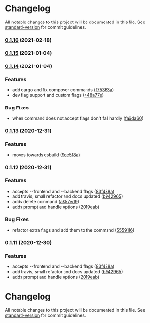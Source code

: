 # Changelog

All notable changes to this project will be documented in this file. See [standard-version](https://github.com/conventional-changelog/standard-version) for commit guidelines.

### [0.1.16](https://github.com/omarsotillo/spm/compare/v0.1.15...v0.1.16) (2021-02-18)

### [0.1.15](https://github.com/omarsotillo/spm/compare/v0.1.14...v0.1.15) (2021-01-04)

### [0.1.14](https://github.com/omarsotillo/spm/compare/v0.1.13...v0.1.14) (2021-01-04)


### Features

* add cargo and fix composer commands ([f75363a](https://github.com/omarsotillo/spm/commit/f75363a0e9fd1f5c502b59f6b31adc467ba02183))
* dev flag support and custom flags ([448a77e](https://github.com/omarsotillo/spm/commit/448a77e5f64f8233f61cc882eaee6d014901bfbb))


### Bug Fixes

* when command does not accept flags don't fail hardly ([fa6da60](https://github.com/omarsotillo/spm/commit/fa6da60365fb25e651fcc8a90f8f55b681dca210))

### [0.1.13](https://github.com/omarsotillo/spm/compare/v0.1.12...v0.1.13) (2020-12-31)


### Features

* moves towards esbuild ([9ce5f8a](https://github.com/omarsotillo/spm/commit/9ce5f8af8352803ef5db27ef393b50612d88d0f8))

### 0.1.12 (2020-12-31)


### Features

* accepts --frontend and --backend flags ([83f488a](https://github.com/omarsotillo/spm/commit/83f488a8880be0bd182738b38a699efb4260be30))
* add travis, small refactor and docs updated ([b942965](https://github.com/omarsotillo/spm/commit/b94296589368a2424738370ddf128fcc95642950))
* adds delete command ([a857ed9](https://github.com/omarsotillo/spm/commit/a857ed937c9527d97decef1bae2d4beb77943be7))
* adds prompt and handle options ([2019eab](https://github.com/omarsotillo/spm/commit/2019eab39296e003ee952dfc887d502354e2e24d))


### Bug Fixes

* refactor extra flags and add them to the command ([5559116](https://github.com/omarsotillo/spm/commit/55591162919c30d0d22d353034ed178df223709d))

### 0.1.11 (2020-12-30)


### Features

* accepts --frontend and --backend flags ([83f488a](https://github.com/omarsotillo/spm/commit/83f488a8880be0bd182738b38a699efb4260be30))
* add travis, small refactor and docs updated ([b942965](https://github.com/omarsotillo/spm/commit/b94296589368a2424738370ddf128fcc95642950))
* adds prompt and handle options ([2019eab](https://github.com/omarsotillo/spm/commit/2019eab39296e003ee952dfc887d502354e2e24d))

# Changelog

All notable changes to this project will be documented in this file. See [standard-version](https://github.com/conventional-changelog/standard-version) for commit guidelines.
